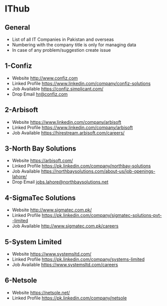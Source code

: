 # IThub

## General 
* List of all IT Companies in Pakistan and overseas
* Numbering with the company title is only for managing data
* In case of any problem/suggestion create issue



## 1-Confiz

* Website http://www.confiz.com
* Linked Profile https://www.linkedin.com/company/confiz-solutions
* Job Available https://confiz.simplicant.com/ 
* Drop Email hr@confiz.com

## 2-Arbisoft

* Website https://www.linkedin.com/company/arbisoft
* Linked Profile https://www.linkedin.com/company/arbisoft
* Job Available https://hirestream.arbisoft.com/careers/

## 3-North Bay Solutions

* Website https://arbisoft.com/
* Linked Profile https://pk.linkedin.com/company/northbay-solutions
* Job Available https://northbaysolutions.com/about-us/job-openings-lahore/
* Drop Email jobs.lahore@northbaysolutions.net

## 4-SigmaTec Solutions

* Website http://www.sigmatec.com.pk/
* Linked Profile https://pk.linkedin.com/company/sigmatec-solutions-pvt--limited
* Job Available http://www.sigmatec.com.pk/careers

## 5-System Limited

* Website https://www.systemsltd.com/
* Linked Profile https://pk.linkedin.com/company/systems-limited
* Job Available https://www.systemsltd.com/careers

## 6-Netsole

* Website https://netsole.net/
* Linked Profile https://pk.linkedin.com/company/netsole
